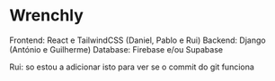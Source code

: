 # Wrenchly

Frontend: React e TailwindCSS (Daniel, Pablo e Rui)
Backend: Django (António e Guilherme)
Database: Firebase e/ou Supabase

Rui: so estou a adicionar isto para ver se o commit do git funciona